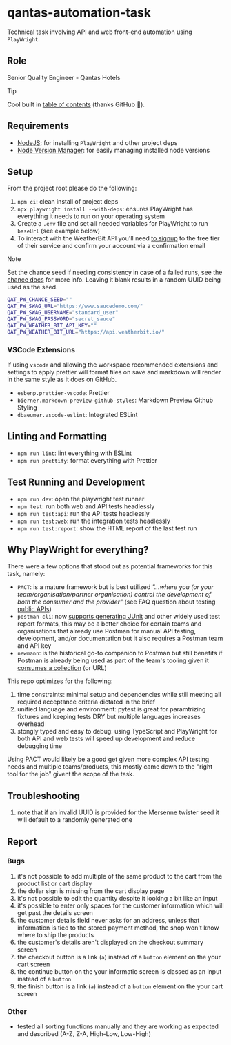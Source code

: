 # qantas-automation-task

Technical task involving API and web front-end automation using `PlayWright`.

## Role

Senior Quality Engineer - Qantas Hotels

> [!TIP]
> Cool built in [table of contents][6] (thanks GitHub :rocket:).

## Requirements

- [NodeJS][0]: for installing `PlayWright` and other project deps
- [Node Version Manager][2]: for easily managing installed node versions

## Setup

From the project root please do the following:

1. `npm ci`: clean install of project deps
2. `npx playwright install --with-deps`: ensures PlayWright has everything it needs to run on your operating system
3. Create a `.env` file and set all needed variables for PlayWright to run `baseUrl` (see example below)
4. To interact with the WeatherBit API you'll need [to signup][7] to the free tier of their service and confirm your account via a confirmation email

> [!NOTE]
> Set the chance seed if needing consistency in case of a failed runs, see the [chance docs][8] for more info. Leaving it blank results in a random UUID being used as the seed.

```bash
QAT_PW_CHANCE_SEED=""
QAT_PW_SWAG_URL="https://www.saucedemo.com/"
QAT_PW_SWAG_USERNAME="standard_user"
QAT_PW_SWAG_PASSWORD="secret_sauce"
QAT_PW_WEATHER_BIT_API_KEY=""
QAT_PW_WEATHER_BIT_URL="https://api.weatherbit.io/"
```

### VSCode Extensions

If using `vscode` and allowing the workspace recommended extensions and settings to apply prettier will format files on
save and markdown will render in the same style as it does on GitHub.

- `esbenp.prettier-vscode`: Prettier
- `bierner.markdown-preview-github-styles`: Markdown Preview Github Styling
- `dbaeumer.vscode-eslint`: Integrated ESLint

## Linting and Formatting

- `npm run lint`: lint everything with ESLint
- `npm run prettify`: format everything with Prettier

## Test Running and Development

- `npm run dev`: open the playwright test runner
- `npm test`: run both web and API tests headlessly
- `npm run test:api`: run the API tests headlessly
- `npm run test:web`: run the integration tests headlessly
- `npm run test:report`: show the HTML report of the last test run

## Why PlayWright for everything?

There were a few options that stood out as potential frameworks for this task, namely:

- `PACT`: is a mature framework but is best utilized _"...where you (or your team/organisation/partner organisation) control the development of both
  the consumer and the provider"_ (see FAQ question about testing [public APIs][4])
- `postman-cli`: now [supports generating JUnit][3] and other widely used test report formats, this may be a better choice for certain teams and
  organisations that already use Postman for manual API testing, development, and/or documentation but it also requires a Postman team and API key
- `newmann`: is the historical go-to companion to Postman but still benefits if Postman is already being used as part of the team's tooling given it
  [consumes a collection][5] (or URL)

This repo optimizes for the following:

1. time constraints: minimal setup and dependencies while still meeting all required acceptance criteria dictated in the brief
2. unified language and environment: pytest is great for paramtrizing fixtures and keeping tests DRY but multiple languages increases overhead
3. stongly typed and easy to debug: using TypeScript and PlayWright for both API and web tests will speed up development and reduce debugging time

Using PACT would likely be a good get given more complex API testing needs and multiple teams/products, this mostly came down to the "right tool
for the job" givent the scope of the task.

## Troubleshooting

1. note that if an invalid UUID is provided for the Mersenne twister seed it will default to a randomly generated one

## Report

### Bugs

1. it's not possible to add multiple of the same product to the cart from the product list or cart display
2. the dollar sign is missing from the cart display page
3. it's not possible to edit the quantity despite it looking a bit like an input
4. it's possible to enter only spaces for the customer information which will get past the details screen
5. the customer details field never asks for an address, unless that information is tied to the stored payment method, the shop won't know where to ship the products
6. the customer's details aren't displayed on the checkout summary screen
7. the checkout button is a link (`a`) instead of a `button` element on the your cart screen
8. the continue button on the your informatio screen is classed as an input instead of a `button`
9. the finish button is a link (`a`) instead of a `button` element on the your cart screen

### Other

- tested all sorting functions manually and they are working as expected and described (A-Z, Z-A, High-Low, Low-High)

[0]: https://nodejs.org/en/download
[1]: https://learning.postman.com/docs/postman-cli/postman-cli-installation/
[2]: https://github.com/nvm-sh/nvm
[3]: https://github.com/postmanlabs/postman-app-support/issues/11761#issuecomment-1979999006
[4]: https://docs.pact.io/faq#why-pact-may-not-be-the-best-tool-for-public-testing-apis
[5]: https://learning.postman.com/docs/collections/using-newman-cli/installing-running-newman/#run-a-collection-with-newman
[6]: https://github.blog/changelog/2021-04-13-table-of-contents-support-in-markdown-files/
[7]: https://www.weatherbit.io/account/create
[8]: https://chancejs.com/usage/seed.html
